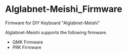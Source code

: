 # Alglabnet-Meishi_Firmware
Firmware for DIY Keyboard "Alglabnet-Meishi"

Alglabnet-Meishi supports the following firmware.

 * QMK Firmware
 * PRK Firmware

